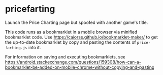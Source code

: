 # pricefarting
Launch the Price Charting page but spoofed with another game's title.

This code runs as a bookmarklet in a mobile browser via minified bookmarklet code. Use https://caiorss.github.io/bookmarklet-maker/ to get the up-to-date bookmarklet by copy and pasting the contents of `price-farting.js` into it.

For information on saving and executing bookmarklets, see https://android.stackexchange.com/questions/159308/how-can-a-bookmarklet-be-added-on-mobile-chrome-without-copying-and-pasting

